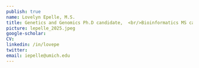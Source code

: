 ```yaml
---
publish: true
name: Lovelyn Epelle, M.S.
title: Genetics and Genomics Ph.D candidate,  <br/>Bioinformatics MS candidate
picture: lepelle_2025.jpeg
google-scholar: 
CV:
linkedin: /in/lovepe
twitter:
email: iepelle@umich.edu
---
```

